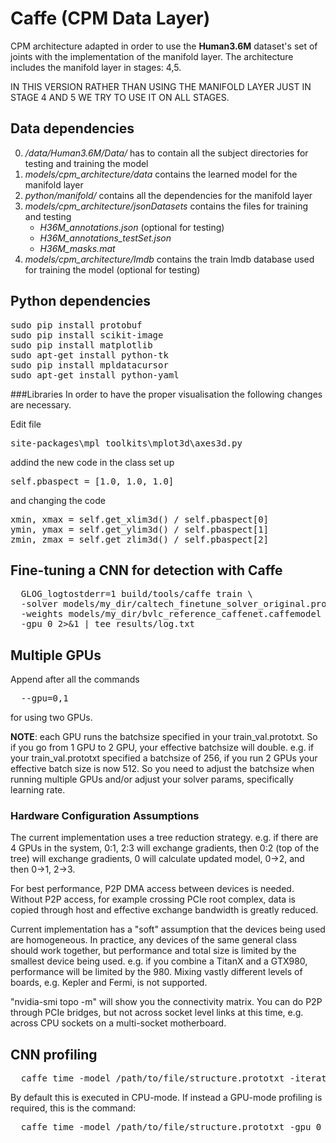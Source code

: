 # Caffe (CPM Data Layer)
CPM architecture adapted in order to use the **Human3.6M** dataset's set of joints with the implementation of the manifold layer.
The architecture includes the manifold layer in stages: 4,5.

IN THIS VERSION RATHER THAN USING THE MANIFOLD LAYER JUST IN STAGE 4 AND 5 WE TRY TO USE IT ON ALL STAGES.

## Data dependencies
0. */data/Human3.6M/Data/* has to contain all the subject directories for testing and training the model
0. *models/cpm_architecture/data* contains the learned model for the manifold layer
0. *python/manifold/* contains all the dependencies for the manifold layer
0. *models/cpm_architecture/jsonDatasets* contains the files for training and testing
   * *H36M_annotations.json* (optional for testing)
   * *H36M_annotations_testSet.json*
   * *H36M_masks.mat*
0. *models/cpm_architecture/lmdb* contains the train lmdb database used for training the model (optional for testing)

## Python dependencies
<pre>
sudo pip install protobuf
sudo pip install scikit-image
sudo pip install matplotlib
sudo apt-get install python-tk
sudo pip install mpldatacursor
sudo apt-get install python-yaml
</pre>

###Libraries
In order to have the proper visualisation the following changes are necessary.

Edit file <pre>site-packages\mpl_toolkits\mplot3d\axes3d.py</pre> addind the new code in the class set up
<pre>
self.pbaspect = [1.0, 1.0, 1.0]
</pre>

and changing the code
<pre>
xmin, xmax = self.get_xlim3d() / self.pbaspect[0]
ymin, ymax = self.get_ylim3d() / self.pbaspect[1]
zmin, zmax = self.get_zlim3d() / self.pbaspect[2]
</pre>

## Fine-tuning a CNN for detection with Caffe
<pre>
  GLOG_logtostderr=1 build/tools/caffe train \
  -solver models/my_dir/caltech_finetune_solver_original.prototxt \
  -weights models/my_dir/bvlc_reference_caffenet.caffemodel \
  -gpu 0 2>&1 | tee results/log.txt
</pre>

## Multiple GPUs

Append after all the commands
<pre>
  --gpu=0,1
</pre>
for using two GPUs.

**NOTE**: each GPU runs the batchsize specified in your train_val.prototxt.  So if you go from 1 GPU to 2 GPU, your effective batchsize will double.  e.g. if your train_val.prototxt specified a batchsize of 256, if you run 2 GPUs your effective batch size is now 512.  So you need to adjust the batchsize when running multiple GPUs and/or adjust your solver params, specifically learning rate.

### Hardware Configuration Assumptions

The current implementation uses a tree reduction strategy.  e.g. if there are 4 GPUs in the system, 0:1, 2:3 will exchange gradients, then 0:2 (top of the tree) will exchange gradients, 0 will calculate
updated model, 0\-\>2, and then 0\-\>1, 2\-\>3. 

For best performance, P2P DMA access between devices is needed. Without P2P access, for example crossing PCIe root complex, data is copied through host and effective exchange bandwidth is greatly reduced.

Current implementation has a "soft" assumption that the devices being used are homogeneous.  In practice, any devices of the same general class should work together, but performance and total size is limited by the smallest device being used.  e.g. if you combine a TitanX and a GTX980, performance will be limited by the 980.  Mixing vastly different levels of boards, e.g. Kepler and Fermi, is not supported.

"nvidia-smi topo -m" will show you the connectivity matrix.  You can do P2P through PCIe bridges, but not across socket level links at this time, e.g. across CPU sockets on a multi-socket motherboard.

## CNN profiling

<pre>
  caffe time -model /path/to/file/structure.prototxt -iterations 10
</pre>
By default this is executed in CPU-mode. If instead a GPU-mode profiling is required, this is the command:
<pre>
  caffe time -model /path/to/file/structure.prototxt -gpu 0 -iterations 10
</pre>
